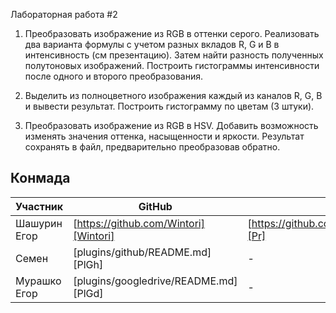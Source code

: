 Лабораторная работа #2

1) Преобразовать изображение из RGB в оттенки серого. Реализовать два варианта формулы с учетом разных вкладов R, G и B в интенсивность (см презентацию). Затем найти разность полученных полутоновых изображений. Построить гистограммы интенсивности после одного и второго преобразования.

2) Выделить из полноцветного изображения каждый из каналов R, G, B  и вывести результат. Построить гистограмму по цветам (3 штуки).

3) Преобразовать изображение из RGB в HSV. Добавить возможность изменять значения оттенка, насыщенности и яркости. Результат сохранять в файл, предварительно преобразовав обратно.

## Конмада

| Участник | GitHub | Pull request |
| ------ | ------ | ------ |
| Шашурин Егор | [https://github.com/Wintori][Wintori] | [https://github.com/goodwinuser/computer_graph/pull/1][Pr] |
| Семен | [plugins/github/README.md][PlGh] | - |
| Мурашко Егор | [plugins/googledrive/README.md][PlGd] | - |

